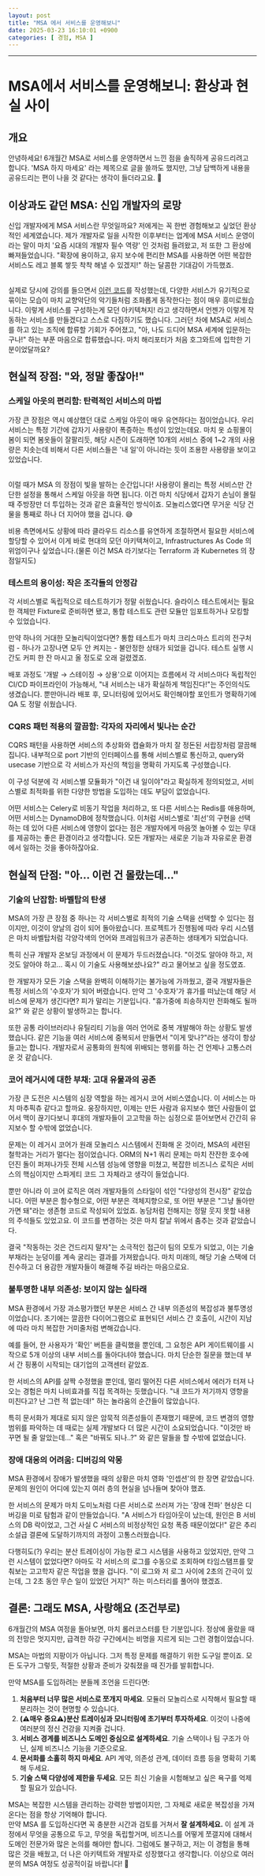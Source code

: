 ```yaml
---
layout: post
title: "MSA 에서 서비스를 운영해보니"
date: 2025-03-23 16:10:01 +0900
categories: [ 경험, MSA ]
---
```


---

# MSA에서 서비스를 운영해보니: 환상과 현실 사이

## 개요
안녕하세요! 6개월간 MSA로 서비스를 운영하면서 느낀 점을 솔직하게 공유드리려고 합니다.
'MSA 하지 마세요' 라는 제목으로 글을 쓸까도 했지만, 그냥 담백하게 내용을 공유드리는 편이 나을 것 같다는 생각이 들더라고요. 🙂

## 이상과도 같던 MSA: 신입 개발자의 로망

신입 개발자에게 MSA 서비스란 무엇일까요? 저에게는 꼭 한번 경험해보고 싶었던 환상적인 세계였습니다. 제가 개발자로 일을 시작한 이후부터는 업계에 MSA 서비스 운영이라는 말이 마치 '요즘 시대의 개발자 필수 역량' 인 것처럼 들려왔고, 저 또한 그 환상에 빠져들었습니다. "확장에 용이하고, 유지 보수에 편리한 MSA를 사용하면 어떤 복잡한 서비스도 레고 블록 쌓듯 착착 해낼 수 있겠지!" 하는 달콤한 기대감이 가득했죠.

<br /> 실제로 당시에 강의를 들으면서 [이런 코드](https://github.com/seonb2n/fastcampus-order)를 작성했는데, 다양한 서비스가 유기적으로 묶이는 모습이 마치 교향악단의 악기들처럼 조화롭게 동작한다는 점이 매우 흥미로웠습니다. 이렇게 서비스를 구성하는게 모던 아키텍쳐지! 라고 생각하면서 언젠가 이렇게 작동하는 서비스를 만들겠다고 스스로 다짐하기도 했습니다.
그러던 차에 MSA로 서비스를 하고 있는 조직에 합류할 기회가 주어졌고, "아, 나도 드디어 MSA 세계에 입문하는구나!" 하는 부푼 마음으로 합류했습니다. 마치 해리포터가 처음 호그와트에 입학한 기분이었달까요?

## 현실적 장점: "와, 정말 좋잖아!"

### 스케일 아웃의 편리함: 탄력적인 서비스의 마법

가장 큰 장점은 역시 예상했던 대로 스케일 아웃이 매우 유연하다는 점이었습니다. 우리 서비스는 특정 기간에 갑자기 사용량이 폭증하는 특성이 있었는데요. 마치 옷 쇼핑몰이 봄이 되면 봄옷들이 잘팔리듯, 해당 시즌이 도래하면 10개의 서비스 중에 1~2 개의 사용량은 치솟는데 비해서 다른 서비스들은 '내 일'이 아니라는 듯이 조용한 사용량을 보이고 있었습니다.

<br /> 이럴 때가 MSA 의 장점이 빛을 발하는 순간입니다! 사용량이 몰리는 특정 서비스만 간단한 설정을 통해서 스케일 아웃을 하면 됩니다. 이건 마치 식당에서 갑자기 손님이 몰릴 때 주방장만 더 투입하는 것과 같은 효율적인 방식이죠. 모놀리스였다면 무거운 식당 건물을 통째로 하나 더 지어야 했을 겁니다. 😅

비용 측면에서도 상황에 따라 클라우드 리소스를 유연하게 조절하면서 필요한 서비스에 할당할 수 있어서 이게 바로 현대의 모던 아키텍쳐이고, Infrastructures As Code 의 위엄이구나 싶었습니다.(물론 이건 MSA 라기보다는 Terraform 과 Kubernetes 의 장점일지도)

### 테스트의 용이성: 작은 조각들의 안정감

각 서비스별로 독립적으로 테스트하기가 정말 쉬웠습니다. 슬라이스 테스트에서는 필요한 객체만 Fixture로 준비하면 됐고, 통합 테스트도 관련 모듈만 임포트하거나 모킹할 수 있었습니다.

만약 하나의 거대한 모놀리틱이었다면? 통합 테스트가 마치 크리스마스 트리의 전구처럼 - 하나가 고장나면 모두 안 켜지는 - 불안정한 상태가 되었을 겁니다. 테스트 실행 시간도 커피 한 잔 마시고 올 정도로 오래 걸렸겠죠.

배포 과정도 '개발 → 스테이징 → 상용'으로 이어지는 흐름에서 각 서비스마다 독립적인 CI/CD 파이프라인이 가능해서, "내 서비스는 내가 확실하게 책임진다!"는 주인의식도 생겼습니다. 뿐만아니라 배포 후, 모니터링에 있어서도 확인해야할 포인트가 명확하기에 QA 도 정말 쉬웠습니다.

### CQRS 패턴 적용의 깔끔함: 각자의 자리에서 빛나는 순간

CQRS 패턴을 사용하면 서비스의 추상화와 캡슐화가 마치 잘 정돈된 서랍장처럼 깔끔해집니다. 내부적으로 port 기반의 인터페이스를 통해 서비스별로 통신하고, query와 usecase 기반으로 각 서비스가 자신의 책임을 명확히 가지도록 구성했습니다.

이 구성 덕분에 각 서비스별 모듈화가 "이건 내 일이야"라고 확실하게 정의되었고, 서비스별로 최적화를 위한 다양한 방법을 도입하는 데도 부담이 없었습니다.

어떤 서비스는 Celery로 비동기 작업을 처리하고, 또 다른 서비스는 Redis를 애용하며, 어떤 서비스는 DynamoDB에 정착했습니다. 이처럼 서비스별로 '최선'의 구현을 선택하는 데 있어 다른 서비스에 영향이 없다는 점은 개발자에게 마음껏 놀아볼 수 있는 무대를 제공하는 좋은 환경이라고 생각합니다. 모든 개발자는 새로운 기능과 자유로운 환경에서 일하는 것을 좋아하잖아요.

## 현실적 단점: "아... 이런 건 몰랐는데..."

### 기술의 난잡함: 바벨탑의 탄생

MSA의 가장 큰 장점 중 하나는 각 서비스별로 최적의 기술 스택을 선택할 수 있다는 점이지만, 이것이 양날의 검이 되어 돌아왔습니다. 프로젝트가 진행됨에 따라 우리 시스템은 마치 바벨탑처럼 각양각색의 언어와 프레임워크가 공존하는 생태계가 되었습니다.

특히 신규 개발자 온보딩 과정에서 이 문제가 두드러졌습니다. "이것도 알아야 하고, 저것도 알아야 하고... 혹시 이 기술도 사용해보셨나요?" 라고 물어보고 싶을 정도였죠.

한 개발자가 모든 기술 스택을 완벽히 이해하기는 불가능에 가까웠고, 결국 개발자들은 특정 서비스의 '수호자'가 되어 버렸습니다. 만약 그 '수호자'가 휴가를 떠났는데 해당 서비스에 문제가 생긴다면? 피가 말리는 기분입니다. "휴가중에 죄송하지만 전화해도 될까요?" 와 같은 상황이 발생하고는 합니다.

또한 공통 라이브러리나 유틸리티 기능을 여러 언어로 중복 개발해야 하는 상황도 발생했습니다. 같은 기능을 여러 서비스에 중복되서 만들면서 "이게 맞나?"라는 생각이 항상 들고는 합니다. 개발자로서 공통화의 원칙에 위배되는 행위를 하는 건 언제나 고통스러운 것 같습니다.

### 코어 레거시에 대한 부채: 고대 유물과의 공존

가장 큰 도전은 시스템의 심장 역할을 하는 레거시 코어 서비스였습니다. 이 서비스는 마치 마추픽츄 같다고 할까요. 웅장하지만, 이제는 만든 사람과 유지보수 했던 사람들이 없어서 맥이 끊기다보니 후대의 개발자들이 고고학을 하는 심정으로 뜯어보면서 간간히 유지보수 할 수밖에 없었습니다.

문제는 이 레거시 코어가 원래 모놀리스 시스템에서 진화해 온 것이라, MSA의 세련된 철학과는 거리가 멀다는 점이었습니다. ORM의 N+1 쿼리 문제는 마치 잔잔한 호수에 던진 돌이 퍼져나가듯 전체 시스템 성능에 영향을 미쳤고, 복잡한 비즈니스 로직은 서비스의 핵심이지만 스파게티 코드 그 자체라고 생각이 들었습니다.

뿐만 아니라 이 코어 로직은 여러 개발자들의 스타일이 섞인 "다양성의 전시장" 같았습니다. 어떤 부분은 함수형으로, 어떤 부분은 객체지향으로, 또 어떤 부분은 "그냥 돌아만 가면 돼"라는 생존형 코드로 작성되어 있었죠. 농담처럼 전해지는 정말 웃지 못할 내용의 주석들도 있었고요. 이 코드를 변경하는 것은 마치 칼날 위에서 춤추는 것과 같았습니다.

결국 "작동하는 것은 건드리지 말자"는 소극적인 접근이 팀의 모토가 되었고, 이는 기술 부채라는 눈덩이를 계속 굴리는 결과를 가져왔습니다. 마치 미래의, 해당 기술 스택에 더 친수하고 더 용감한 개발자들이 해결해 주길 바라는 마음으로요.

### 불투명한 내부 의존성: 보이지 않는 실타래

MSA 환경에서 가장 과소평가했던 부분은 서비스 간 내부 의존성의 복잡성과 불투명성이었습니다. 초기에는 깔끔한 다이어그램으로 표현되던 서비스 간 호출이, 시간이 지남에 따라 마치 복잡한 거미줄처럼 변해갔습니다.

예를 들어, 한 사용자가 '확인' 버튼을 클릭했을 뿐인데, 그 요청은 API 게이트웨이를 시작으로 5개 이상의 내부 서비스를 돌아다녀야 했습니다. 마치 단순한 질문을 했는데 부서 간 핑퐁이 시작되는 대기업의 고객센터 같았죠.

한 서비스의 API를 살짝 수정했을 뿐인데, 멀리 떨어진 다른 서비스에서 에러가 터져 나오는 경험은 마치 나비효과를 직접 목격하는 듯했습니다. "내 코드가 저기까지 영향을 미친다고? 난 그런 적 없는데!" 하는 놀라움의 순간들이 많았습니다.

특히 문서화가 제대로 되지 않은 암묵적 의존성들이 존재했기 때문에, 코드 변경의 영향 범위를 파악하는 데 때로는 실제 개발보다 더 많은 시간이 소요되었습니다. "이것만 바꾸면 될 줄 알았는데..." 혹은 "바꿔도 되나..?" 와 같은 말들을 할 수밖에 없었습니다.

### 장애 대응의 어려움: 디버깅의 악몽

MSA 환경에서 장애가 발생했을 때의 상황은 마치 영화 '인셉션'의 한 장면 같았습니다. 문제의 원인이 어디에 있는지 여러 층의 현실을 넘나들며 찾아야 했죠.

한 서비스의 문제가 마치 도미노처럼 다른 서비스로 쓰러져 가는 '장애 전파' 현상은 디버깅을 미로 탐험과 같이 만들었습니다. "A 서비스가 타임아웃이 났는데, 원인은 B 서비스의 DB 락이었고, 그건 사실 C 서비스의 비정상적인 요청 폭증 때문이었다!" 같은 추리 소설급 결론에 도달하기까지의 과정이 고통스러웠습니다.

다행히도(?) 우리는 분산 트레이싱이 가능한 로그 시스템을 사용하고 있었지만, 만약 그런 시스템이 없었다면? 아마도 각 서비스의 로그를 수동으로 조회하며 타임스탬프를 맞춰보는 고고학자 같은 작업을 했을 겁니다. "이 로그와 저 로그 사이에 2초의 간극이 있는데, 그 2초 동안 무슨 일이 있었던 거지?" 하는 미스터리를 풀어야 했겠죠.

## 결론: 그래도 MSA, 사랑해요 (조건부로)

6개월간의 MSA 여정을 돌아보면, 마치 롤러코스터를 탄 기분입니다. 정상에 올랐을 때의 전망은 멋지지만, 급격한 하강 구간에서는 비명을 지르게 되는 그런 경험이었습니다.

MSA는 마법의 지팡이가 아닙니다. 그저 특정 문제를 해결하기 위한 도구일 뿐이죠. 모든 도구가 그렇듯, 적절한 상황과 준비가 갖춰졌을 때 진가를 발휘합니다.

만약 MSA를 도입하려는 분들께 조언을 드린다면:

1. **처음부터 너무 많은 서비스로 쪼개지 마세요**. 모듈러 모놀리스로 시작해서 필요할 때 분리하는 것이 현명할 수 있습니다.
2. **(⚠️매우 중요⚠️)분산 트레이싱과 모니터링에 초기부터 투자하세요**. 이것이 나중에 여러분의 정신 건강을 지켜줄 겁니다.
3. **서비스 경계를 비즈니스 도메인 중심으로 설계하세요**. 기술 스택이나 팀 구조가 아닌, 실제 비즈니스 기능을 기준으로요.
4. **문서화를 소홀히 하지 마세요**. API 계약, 의존성 관계, 데이터 흐름 등을 명확히 기록해 두세요.
5. **기술 스택 다양성에 제한을 두세요**. 모든 최신 기술을 시험해보고 싶은 욕구를 억제할 필요가 있습니다.

MSA는 복잡한 시스템을 관리하는 강력한 방법이지만, 그 자체로 새로운 복잡성을 가져온다는 점을 항상 기억해야 합니다.
<br /> 만약 MSA 를 도입하신다면 꼭 충분한 시간과 검토를 거쳐서  **잘 설계하세요.** 이 설계 과정에서 무엇을 공통으로 두고, 무엇을 독립할거며, 비즈니스를 어떻게 쪼갤지에 대해서 도메인 전문가와 많은 논의를 해야만 합니다.
그럼에도 불구하고, 저는 이 경험을 통해 많은 것을 배웠고, 더 나은 아키텍트와 개발자로 성장했다고 생각합니다. 이상으로 여러분의 MSA 여정도 성공적이길 바랍니다! 🚀
